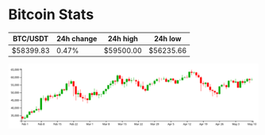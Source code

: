 # Bitcoin Stats

BTC/USDT|24h change|24h high|24h low|
|---|---|---|---|
|$58399.83|0.47%|$59500.00|$56235.66|

<img src="./chart.svg">
